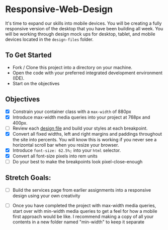 # Responsive-Web-Design

It's time to expand our skills into mobile devices.  You will be creating a fully responsive version of the desktop that you have been building all week. You will be working through design mock ups for desktop, tablet, and mobile devices located in the `design-files` folder. 

## To Get Started

* Fork / Clone this project into a directory on your machine.
* Open the code with your preferred integrated development environment (IDE).
* Start on the objectives 

## Objectives

* [x] Constrain your container class with a `max-width` of 880px
* [x] Introduce max-width media queries into your project at 768px and 400px.  
* [ ] Review each [design file](design-files) and build your styles at each breakpoint.
* [x] Convert all fixed widths, left and right margins and paddings throughout the site into percents. You will know this is working if you never see a horizontal scroll bar when you resize your browser.
* [x] Introduce `font-size: 62.5%;` into your `html` selector.
* [x] Convert all font-size pixels into rem units
* [ ] Do your best to make the breakpoints look pixel-close-enough 

## Stretch Goals: 
* [ ] Build the services page from earlier assignments into a responsive design using your own creativity
* [ ] Once you have completed the project with max-width media queries, start over with min-width media queries to get a feel for how a mobile first approach would be like.  I recommend making a copy of all your contents in a new folder named "min-width" to keep it separate




